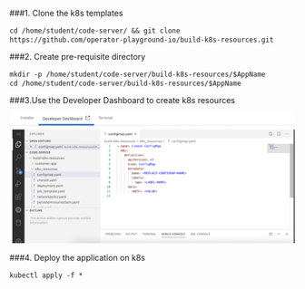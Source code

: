 ###1. Clone the k8s templates

```execute
cd /home/student/code-server/ && git clone https://github.com/operator-playground-io/build-k8s-resources.git
```

###2. Create pre-requisite directory

```execute
mkdir -p /home/student/code-server/build-k8s-resources/$AppName
cd /home/student/code-server/build-k8s-resources/$AppName
```

###3.Use the Developer Dashboard to create k8s resources

![codestructure](_images/IDE.png)

###4. Deploy the application on k8s

```execute
kubectl apply -f *
```